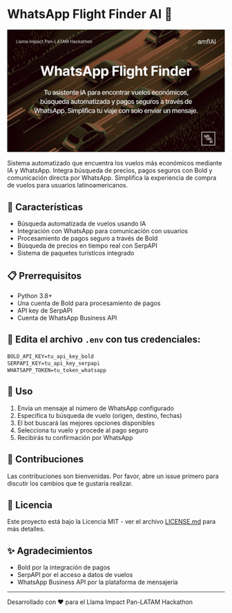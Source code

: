 # WhatsApp Flight Finder AI 🛫

![Flight Finder Banner](res/poster.png)

Sistema automatizado que encuentra los vuelos más económicos mediante IA y WhatsApp.
Integra búsqueda de precios, pagos seguros con Bold y comunicación directa por WhatsApp.
Simplifica la experiencia de compra de vuelos para usuarios latinoamericanos.

## 🚀 Características

- Búsqueda automatizada de vuelos usando IA
- Integración con WhatsApp para comunicación con usuarios
- Procesamiento de pagos seguro a través de Bold
- Búsqueda de precios en tiempo real con SerpAPI
- Sistema de paquetes turísticos integrado

## 📋 Prerrequisitos

- Python 3.8+
- Una cuenta de Bold para procesamiento de pagos
- API key de SerpAPI
- Cuenta de WhatsApp Business API

## 🔧 Edita el archivo `.env` con tus credenciales:

```
BOLD_API_KEY=tu_api_key_bold
SERPAPI_KEY=tu_api_key_serpapi
WHATSAPP_TOKEN=tu_token_whatsapp
```

## 📝 Uso

1. Envía un mensaje al número de WhatsApp configurado
2. Especifica tu búsqueda de vuelo (origen, destino, fechas)
3. El bot buscará las mejores opciones disponibles
4. Selecciona tu vuelo y procede al pago seguro
5. Recibirás tu confirmación por WhatsApp

## 🤝 Contribuciones

Las contribuciones son bienvenidas. Por favor, abre un issue primero para discutir los cambios que te gustaría realizar.

## 📄 Licencia

Este proyecto está bajo la Licencia MIT - ver el archivo [LICENSE.md](LICENSE.md) para más detalles.

## ✨ Agradecimientos

- Bold por la integración de pagos
- SerpAPI por el acceso a datos de vuelos
- WhatsApp Business API por la plataforma de mensajería

---

Desarrollado con ❤️ para el Llama Impact Pan-LATAM Hackathon
